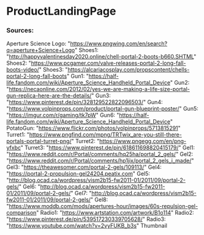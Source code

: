 # **ProductLandingPage**

### Sources: 
Aperture Science Logo: "https://www.pngwing.com/en/search?q=aperture+Science+Logo"
Shoes1: "http://happyvalentinesday2020.online/chell-portal-2-boots-b660.SHTML"
Shoes2: "https://www.pcgamer.com/valve-releases-portal-2-long-fall-boots-video/"
Shoes3: "https://alcariacosplay.com/propscontent/chells-portal-2-long-fall-boots"
Gun1: "https://half-life.fandom.com/wiki/Aperture_Science_Handheld_Portal_Device"
Gun2: "https://necaonline.com/2012/02/yes-we-are-making-a-life-size-portal-gun-replica-here-are-the-details/"
Gun3: "https://www.pinterest.de/pin/328129522822096503/"
Gun4: "https://www.volpinprops.com/product/portal-gun-blueprint-poster/"
Gun5: "https://imgur.com/r/gaming/tk7pW"
Gun6: "https://half-life.fandom.com/wiki/Aperture_Science_Handheld_Portal_Device"
PotatoGun: "https://www.flickr.com/photos/volpinprops/5713815291"
Turret1: "https://www.pngfind.com/mpng/TRTwix_are-you-still-there-portals-portal-turret-png/"
Turret2: "https://www.pngegg.com/en/png-yfxbc"
Turret3: "https://www.pinterest.de/pin/618611698820415179/"
Gel1: "https://www.reddit.com/r/Portal/comments/hq25ha/portal_2_gels/"
Gel2: "https://www.reddit.com/r/Portal/comments/hp1jix/portal_2_gels_i_made/"
Gel3: "https://theawesomer.com/portal-2-gels/109113/"
Gel4: "https://portal-2-propulsion-gel24204.peatix.com"
Gel5: "http://blog.ocad.ca/wordpress/vism2b15-fw2011-01/2011/09/portal-2-gels/"
Gel6: "http://blog.ocad.ca/wordpress/vism2b15-fw2011-01/2011/09/portal-2-gels/"
Gel7: "http://blog.ocad.ca/wordpress/vism2b15-fw2011-01/2011/09/portal-2-gels/"
Gel8: "https://www.moddb.com/mods/apertures-hour/images/60s-repulsion-gel-comparison"
Radio1: "https://www.artstation.com/artwork/B1o114"
Radio2: "https://www.pinterest.de/pin/539517230339705628/"
Radio3: "https://www.youtube.com/watch?v=2vyFUKB_b3s" Thumbnail
